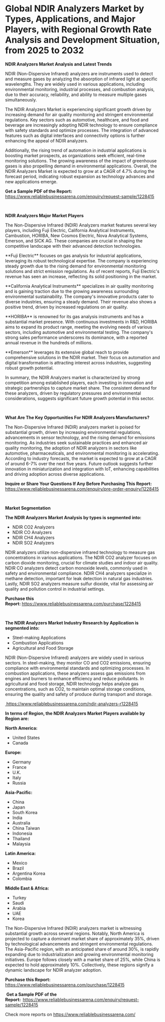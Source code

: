 <p><h1>Global NDIR Analyzers Market by Types, Applications, and Major Players, with Regional Growth Rate Analysis and Development Situation, from 2025 to 2032</h1></p><p><strong>NDIR Analyzers Market Analysis and Latest Trends</strong></p>
<p><p>NDIR (Non-Dispersive Infrared) analyzers are instruments used to detect and measure gases by analyzing the absorption of infrared light at specific wavelengths. They are widely used in various applications, including environmental monitoring, industrial processes, and combustion analysis, due to their accuracy, reliability, and ability to measure multiple gases simultaneously.</p><p>The NDIR Analyzers Market is experiencing significant growth driven by increasing demand for air quality monitoring and stringent environmental regulations. Key sectors such as automotive, healthcare, and food and beverage are increasingly adopting NDIR technology to ensure compliance with safety standards and optimize processes. The integration of advanced features such as digital interfaces and connectivity options is further enhancing the appeal of NDIR analyzers.</p><p>Additionally, the rising trend of automation in industrial applications is boosting market prospects, as organizations seek efficient, real-time monitoring solutions. The growing awareness of the impact of greenhouse gases is also propelling demand in environmental applications. Overall, the NDIR Analyzers Market is expected to grow at a CAGR of 4.7% during the forecast period, indicating robust expansion as technology advances and new applications emerge.</p></p>
<p><strong>Get a Sample PDF of the Report:&nbsp;</strong> <a href="https://www.reliablebusinessarena.com/enquiry/request-sample/1228415?utm_campaign=3294&utm_medium=2&utm_source=Github&utm_content=ia&utm_term=09042025&utm_id=ndir-analyzers">https://www.reliablebusinessarena.com/enquiry/request-sample/1228415</a></p>
<p>&nbsp;</p>
<p><strong>NDIR Analyzers Major Market Players</strong></p>
<p><p>The Non-Dispersive Infrared (NDIR) Analyzers market features several key players, including Fuji Electric, California Analytical Instruments, Cambustion, HORIBA, New Cosmos Electric, Nova Analytical Systems, Emerson, and SICK AG. These companies are crucial in shaping the competitive landscape with their advanced detection technologies.</p><p>**Fuji Electric** focuses on gas analysis for industrial applications, leveraging its robust technological expertise. The company is experiencing steady growth due to the rising demand for environmental monitoring solutions and strict emission regulations. As of recent reports, Fuji Electric's revenue has seen an increase, reflecting its solid positioning in the market.</p><p>**California Analytical Instruments** specializes in air quality monitoring and is gaining traction due to the growing awareness surrounding environmental sustainability. The company's innovative products cater to diverse industries, ensuring a steady demand. Their revenue also shows a positive trend, driven by increased regulations on air quality.</p><p>**HORIBA** is renowned for its gas analysis instruments and has a substantial market presence. With continuous investments in R&D, HORIBA aims to expand its product range, meeting the evolving needs of various sectors, including automotive and environmental testing. The company's strong sales performance underscores its dominance, with a reported annual revenue in the hundreds of millions.</p><p>**Emerson** leverages its extensive global reach to provide comprehensive solutions in the NDIR market. Their focus on automation and digital transformation is attracting interest across industries, suggesting robust growth potential.</p><p>In summary, the NDIR Analyzers market is characterized by strong competition among established players, each investing in innovation and strategic partnerships to capture market share. The consistent demand for these analyzers, driven by regulatory pressures and environmental considerations, suggests significant future growth potential in this sector.</p></p>
<p>&nbsp;</p>
<p><strong>What Are The Key Opportunities For NDIR Analyzers Manufacturers?</strong></p>
<p><p>The Non-Dispersive Infrared (NDIR) analyzers market is poised for substantial growth, driven by increasing environmental regulations, advancements in sensor technology, and the rising demand for emissions monitoring. As industries seek sustainable practices and enhanced air quality monitoring, the adoption of NDIR analyzers in sectors like automotive, pharmaceuticals, and environmental monitoring is accelerating. According to industry forecasts, the market is expected to grow at a CAGR of around 6-7% over the next five years. Future outlook suggests further innovation in miniaturization and integration with IoT, enhancing capabilities and driving adoption across diverse applications.</p></p>
<p><strong>Inquire or Share Your Questions If Any Before Purchasing This Report:</strong> <a href="https://www.reliablebusinessarena.com/enquiry/pre-order-enquiry/1228415?utm_campaign=3294&utm_medium=2&utm_source=Github&utm_content=ia&utm_term=09042025&utm_id=ndir-analyzers">https://www.reliablebusinessarena.com/enquiry/pre-order-enquiry/1228415</a></p>
<p>&nbsp;</p>
<p><strong>Market Segmentation</strong></p>
<p><strong>The NDIR Analyzers Market Analysis by types is segmented into:</strong></p>
<p><ul><li>NDIR CO2 Analyzers</li><li>NDIR CO Analyzers</li><li>NDIR CH4 Analyzers</li><li>NDIR SO2 Analyzers</li></ul></p>
<p><p>NDIR analyzers utilize non-dispersive infrared technology to measure gas concentrations in various applications. The NDIR CO2 analyzer focuses on carbon dioxide monitoring, crucial for climate studies and indoor air quality. NDIR CO analyzers detect carbon monoxide levels, commonly used in safety and environmental compliance. NDIR CH4 analyzers specialize in methane detection, important for leak detection in natural gas industries. Lastly, NDIR SO2 analyzers measure sulfur dioxide, vital for assessing air quality and pollution control in industrial settings.</p></p>
<p><strong>Purchase this Report:&nbsp;</strong><a href="https://www.reliablebusinessarena.com/purchase/1228415?utm_campaign=3294&utm_medium=2&utm_source=Github&utm_content=ia&utm_term=09042025&utm_id=ndir-analyzers">https://www.reliablebusinessarena.com/purchase/1228415</a></p>
<p>&nbsp;</p>
<p><strong>The NDIR Analyzers Market Industry Research by Application is segmented into:</strong></p>
<p><ul><li>Steel-making Applications</li><li>Combustion Applications</li><li>Agricultural and Food Storage</li></ul></p>
<p><p>NDIR (Non-Dispersive Infrared) analyzers are widely used in various sectors. In steel-making, they monitor CO and CO2 emissions, ensuring compliance with environmental standards and optimizing processes. In combustion applications, these analyzers assess gas emissions from engines and burners to enhance efficiency and reduce pollutants. In agricultural and food storage, NDIR technology helps analyze gas concentrations, such as CO2, to maintain optimal storage conditions, ensuring the quality and safety of produce during transport and storage.</p></p>
<p><a href="https://www.reliablebusinessarena.com/ndir-analyzers-r1228415?utm_campaign=3294&utm_medium=2&utm_source=Github&utm_content=ia&utm_term=09042025&utm_id=ndir-analyzers">&nbsp;https://www.reliablebusinessarena.com/ndir-analyzers-r1228415</a></p>
<p><strong>In terms of Region, the NDIR Analyzers Market Players available by Region are:</strong></p>
<p>
    <p> <strong> North America: </strong>
        <ul>
            <li>United States</li>
            <li>Canada</li>
        </ul>
        </p> 
    <p> <strong> Europe: </strong>
        <ul>
            <li>Germany</li>
            <li>France</li>
            <li>U.K.</li>
            <li>Italy</li>
            <li>Russia</li>
        </ul>
        </p> 
    <p> <strong> Asia-Pacific: </strong>
        <ul>
            <li>China</li>
            <li>Japan</li>
            <li>South Korea</li>
            <li>India</li>
            <li>Australia</li>
            <li>China Taiwan</li>
            <li>Indonesia</li>
            <li>Thailand</li>
            <li>Malaysia</li>
        </ul>
        </p> 
    <p> <strong> Latin America: </strong>
        <ul>
            <li>Mexico</li>
            <li>Brazil</li>
            <li>Argentina Korea</li>
            <li>Colombia</li>
        </ul>
        </p> 
    <p> <strong> Middle East & Africa: </strong>
        <ul>
            <li>Turkey</li>
            <li>Saudi</li>
            <li>Arabia</li>
            <li>UAE</li>
            <li>Korea</li>
        </ul>
    </p>
    </p>
<p><p>The Non-Dispersive Infrared (NDIR) analyzers market is witnessing substantial growth across several regions. Notably, North America is projected to capture a dominant market share of approximately 35%, driven by technological advancements and stringent environmental regulations. The Asia-Pacific region, with an anticipated share of around 30%, is rapidly expanding due to industrialization and growing environmental monitoring initiatives. Europe follows closely with a market share of 25%, while China is expected to hold approximately 10%. Collectively, these regions signify a dynamic landscape for NDIR analyzer adoption.</p></p>
<p><strong>Purchase this Report: </strong><a href="https://www.reliablebusinessarena.com/purchase/1228415?utm_campaign=3294&utm_medium=2&utm_source=Github&utm_content=ia&utm_term=09042025&utm_id=ndir-analyzers">https://www.reliablebusinessarena.com/purchase/1228415</a></p>
<p>&nbsp;<strong>Get a Sample PDF of the Report:&nbsp;&nbsp;</strong><a href="https://www.reliablebusinessarena.com/enquiry/request-sample/1228415?utm_campaign=3294&utm_medium=2&utm_source=Github&utm_content=ia&utm_term=09042025&utm_id=ndir-analyzers">https://www.reliablebusinessarena.com/enquiry/request-sample/1228415</a></p>
<p><strong></strong></p>
<p>Check more reports on <a href="https://www.reliablebusinessarena.com/?utm_campaign=3294&utm_medium=2&utm_source=Github&utm_content=ia&utm_term=09042025&utm_id=ndir-analyzers">https://www.reliablebusinessarena.com/</a></p>